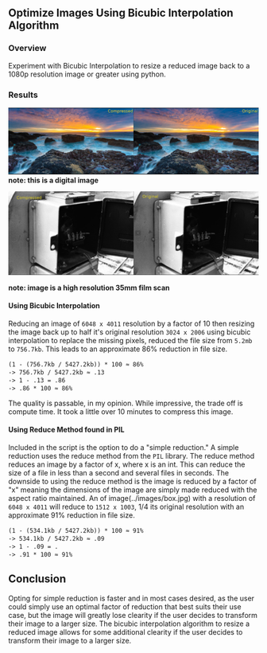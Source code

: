 ## Optimize Images Using Bicubic Interpolation Algorithm

### Overview
Experiment with Bicubic Interpolation to resize a reduced image back to a 1080p resolution image or greater using python.

### Results
![alt text](images/comparison2.png)
**note: this is a digital image**

![alt text](images/comparison.png)

**note: image is a high resolution 35mm film scan**

#### Using Bicubic Interpolation
Reducing an image of ```6048 x 4011``` resolution by a factor of 10 then resizing the image back up to half it's original resolution ```3024 x 2006``` using bicubic interpolation to replace the missing pixels, reduced the file size from ```5.2mb``` to ```756.7kb```. This leads to an approximate 86% reduction in file size. 

```
(1 - (756.7kb / 5427.2kb)) * 100 ≈ 86%
-> 756.7kb / 5427.2kb ≈ .13 
-> 1 - .13 = .86
-> .86 * 100 ≈ 86%
```

The quality is passable, in my opinion.
While impressive, the trade off is compute time. It took a little over 10 minutes to compress this image.

#### Using Reduce Method found in PIL
Included in the script is the option to do a "simple reduction." A simple reduction uses the reduce method from the ```PIL``` library. The reduce method reduces an image by a factor of x, where x is an int. This can reduce the size of a file in less than a second and several files in seconds. The downside to using the reduce method is the image is reduced by a factor of "x" meaning the dimensions of the image are simply made reduced with the aspect ratio maintained. An of image(../images/box.jpg) with a resolution of ```6048 x 4011``` will reduce to ```1512 x 1003```, 1/4 its original resolution with an approximate 91% reduction in file size.

```
(1 - (534.1kb / 5427.2kb)) * 100 ≈ 91%
-> 534.1kb / 5427.2kb ≈ .09
-> 1 - .09 = .
-> .91 * 100 ≈ 91%
```

## Conclusion
Opting for simple reduction is faster and in most cases desired, as the user could simply use an optimal factor of reduction that best suits their use case, but the image will greatly lose clearity if the user decides to transform their image to a larger size. The bicubic interpolation algorithm to resize a reduced image allows for some additional clearity if the user decides to transform their image to a larger size.